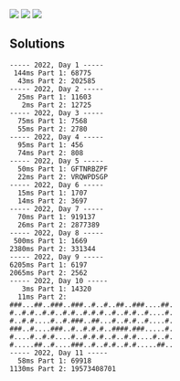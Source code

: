 ![](https://img.shields.io/badge/day%20📅-22-blue) ![](https://img.shields.io/badge/stars%20⭐-34-yellow) ![](https://img.shields.io/badge/days%20completed-17-red)


## Solutions
```
----- 2022, Day 1 -----
 144ms Part 1: 68775
  43ms Part 2: 202585
----- 2022, Day 2 -----
  25ms Part 1: 11603
   2ms Part 2: 12725
----- 2022, Day 3 -----
  75ms Part 1: 7568
  55ms Part 2: 2780
----- 2022, Day 4 -----
  95ms Part 1: 456
  74ms Part 2: 808
----- 2022, Day 5 -----
  50ms Part 1: GFTNRBZPF
  22ms Part 2: VRQWPDSGP
----- 2022, Day 6 -----
  15ms Part 1: 1707
  14ms Part 2: 3697
----- 2022, Day 7 -----
  70ms Part 1: 919137
  26ms Part 2: 2877389
----- 2022, Day 8 -----
 500ms Part 1: 1669
2380ms Part 2: 331344
----- 2022, Day 9 -----
6205ms Part 1: 6197
2065ms Part 2: 2562
----- 2022, Day 10 -----
   3ms Part 1: 14320
  11ms Part 2: 
###...##..###..###..#..#..##..###....##.
#..#.#..#.#..#.#..#.#.#..#..#.#..#....#.
#..#.#....#..#.###..##...#..#.#..#....#.
###..#....###..#..#.#.#..####.###.....#.
#....#..#.#....#..#.#.#..#..#.#....#..#.
#.....##..#....###..#..#.#..#.#.....##..
----- 2022, Day 11 -----
  58ms Part 1: 69918
1130ms Part 2: 19573408701
```
